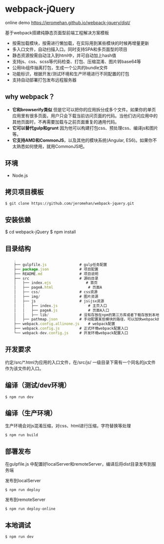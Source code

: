 # webpack-jQuery #

online demo https://jeromehan.github.io/webpack-jquery/dist/

基于webpack搭建纯静态页面型前端工程解决方案模板
- 按需加载模块，按需进行懒加载，在实际用到某些模块的时候再增量更新
- 多入口文件，自动扫描入口。同时支持SPA和多页面型的项目
- 静态资源按需自动注入到html中，并可自动加上hash值
- 支持js、css、scss等代码检查、打包、压缩混淆、图片转base64等
- 公用lib组件抽离打包，生成一个公共的bundle文件
- 功能标识，根据开发/测试环境和生产环境进行不同配置的打包
- 支持自动部署打包发布远程服务器
## why webpack？ ##
- **它和browserify类似** 但是它可以把你的应用拆分成多个文件。如果你的单页应用里有很多页面，用户只会下载当前访问页面的代码。当他们访问应用中的其他页面时，不再需要加载与之前页面重复的通用代码。
- **它可以替代gulp和grunt** 因为他可以构建打包css、预处理css、编译js和图片等。
- **它支持AMD和CommonJS**，以及其他的模块系统(Angular, ES6)。如果你不太熟悉如何使用，就用CommonJS吧。
## 环境 ##

- Node.js

## 拷贝项目模板 ##

    $ git clone https://github.com/jeromehan/webpack-jquery.git

## 安装依赖 ##

  $ cd webpack-jQuery
	$ npm install

## 目录结构 ##

``` js
    .
    ├── gulpfile.js               # gulp任务配置
    ├── package.json              # 项目配置
    ├── README.md                 # 项目说明
    ├── src                       # 源码目录
    │   ├── index.ejs                # 首页
    │   ├── pageA.html                # 页面A
    │   ├── css/                  # css资源
    │   ├── img/                  # 图片资源
    │   ├── js                    # js&jsx资源
    │   │   ├── index.js              # 主页入口
    │   │   ├── pageA.js              # 页面A入口
    │   │   ├── lib/              # 没有存放在npm的第三方库或者下载存放到本地的基础库，如jQuery、Zepto、React等
    │   ├── pathmap.json          # 手动配置某些模块的路径，可以加快webpack的编译速度
    ├── webpack.config.allinone.js    # webpack配置
    ├── webpack.config.js         # 正式环境webpack配置入口
    └── webpack-dev.config.js     # 开发环境webpack配置入口
```

## 开发要求 ##

约定/src/*.html为应用的入口文件，在/src/js/ 一级目录下需有一个同名的js文件作为该文件的入口。

## 编译（测试/dev环境） ##

    $ npm run dev

## 编译（生产环境） ##

生产环境会对js混淆压缩，对css、html进行压缩，字符替换等处理

    $ npm run build

## 部署发布 ##

在gulpfile.js 中配置好localServer和remoteServer，编译后将dist目录发布到服务端

发布到localServer

    $ npm run deploy

发布到remoteServer

    $ npm run deploy-online

## 本地调试 ##

    $ npm run dev
